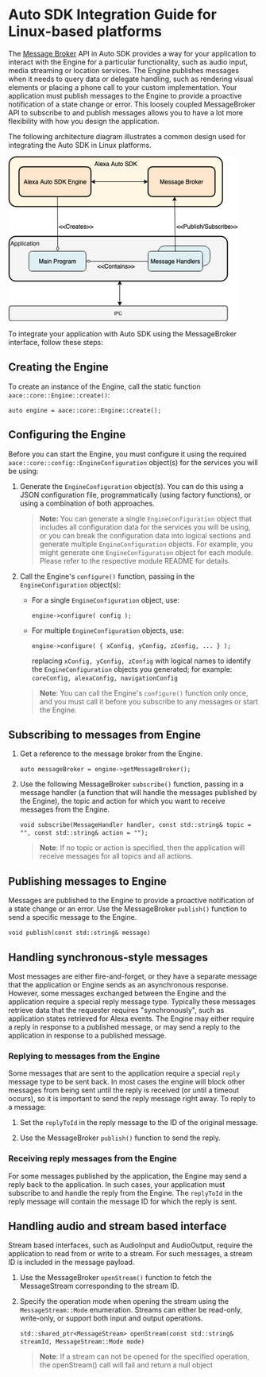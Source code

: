 # Auto SDK Integration Guide for Linux-based platforms

The [Message Broker](./modules/core/README.md) API in Auto SDK provides a way for your application to interact with the Engine for a particular functionality, such as audio input, media streaming or location services. The Engine publishes messages when it needs to query data or delegate handling, such as rendering visual elements or placing a phone call to your custom implementation. Your application must publish messages to the Engine to provide a proactive notification of a state change or error. This loosely coupled MessageBroker API to subscribe to and publish messages allows you to have a lot more flexibility with how you design the application. 

The following architecture diagram illustrates a common design used for integrating the Auto SDK in Linux platforms. 

<p align="left">
   <img src="./assets/aac_linux_integration.png" />
</p>


To integrate your application with Auto SDK using the MessageBroker interface, follow these steps:

## Creating the Engine

To create an instance of the Engine, call the static function `aace::core::Engine::create()`:
```
auto engine = aace::core::Engine::create();
```

## Configuring the Engine

Before you can start the Engine, you must configure it using the required `aace::core::config::EngineConfiguration` object(s) for the services you will be using:

1. Generate the `EngineConfiguration` object(s). You can do this using a JSON configuration file, programmatically (using factory functions), or using a combination of both approaches.

    >**Note:** You can generate a single `EngineConfiguration` object that includes all configuration data for the services you will be using, or you can break the configuration data into logical sections and generate multiple `EngineConfiguration` objects. For example, you might generate one `EngineConfiguration` object for each module. Please refer to the respective module README for details.
    
2. Call the Engine's `configure()` function, passing in the `EngineConfiguration` object(s): 

    * For a single `EngineConfiguration` object, use:
        ```
        engine->configure( config );
        ```
  
    *  For multiple `EngineConfiguration` objects, use:
        ```
        engine->configure( { xConfig, yConfig, zConfig, ... } );
        ```
      
        replacing `xConfig, yConfig, zConfig` with logical names to identify the `EngineConfiguration` objects you generated; for example: `coreConfig, alexaConfig, navigationConfig`

     >**Note**: You can call the Engine's `configure()` function only once, and you must call it before you subscribe to any messages or start the Engine.

## Subscribing to messages from Engine

1. Get a reference to the message broker from the Engine.

   ```
   auto messageBroker = engine->getMessageBroker();
   ```
2. Use the following MessageBroker `subscribe()` function, passing in a message handler (a function that will handle the messages published by the Engine), the topic and action for which you want to receive messages from the Engine. 

   ```
   void subscribe(MessageHandler handler, const std::string& topic = "", const std::string& action = "");
   ```
   >**Note**: If no topic or action is specified, then the application will receive messages for all topics and all actions.

## Publishing messages to Engine

Messages are published to the Engine to provide a proactive notification of a state change or an error. Use the MessageBroker `publish()` function to send a specific message to the Engine. 

```
void publish(const std::string& message)
```

## Handling synchronous-style messages

Most messages are either fire-and-forget, or they have a separate message that the application or Engine sends as an asynchronous response. However, some messages exchanged between the Engine and the application require a special reply message type. Typically these messages retrieve data that the requester requires "synchronously", such as application states retrieved for Alexa events. The Engine may either require a reply in response to a published message, or may send a reply to the application in response to a published message.

### Replying to messages from the Engine

Some messages that are sent to the application require a special `reply` message type to be sent back. In most cases the engine will block other messages from being sent until the reply is received (or until a timeout occurs), so it is important to send the reply message right away. To reply to a message:

1. Set the `replyToId` in the reply message to the ID of the original message.

2. Use the MessageBroker `publish()` function to send the reply.

### Receiving reply messages from the Engine

For some messages published by the application, the Engine may send a reply back to the application. In such cases, your application must subscribe to and handle the reply from the Engine. The `replyToId` in the reply message will contain the message ID for which the reply is sent.

## Handling audio and stream based interface

Stream based interfaces, such as AudioInput and AudioOutput, require the application to read from or write to a stream. For such messages, a stream ID is included in the message payload.

1. Use the MessageBroker `openStream()` function to fetch the MessageStream corresponding to the stream ID.

2. Specify the operation mode when opening the stream using the `MessageStream::Mode` enumeration. Streams can either be read-only, write-only, or support both input and output operations.

   ```
   std::shared_ptr<MessageStream> openStream(const std::string& streamId, MessageStream::Mode mode)
   ```

   >**Note**: If a stream can not be opened for the specified operation, the openStream() call will fail and return a null object
